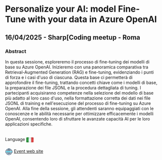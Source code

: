 # Personalize your AI: model Fine-Tune with your data in Azure OpenAI
##  16/04/2025 - Sharp[Coding meetup - Roma
### Abstract 
In questa sessione, esploreremo il processo di fine-tuning dei modelli di base su Azure OpenAI. Inizieremo con una panoramica comparativa tra Retrieval-Augmented Generation (RAG) e fine-tuning, evidenziando i punti di forza e i casi d'uso di ciascuna. Questa base ci permetterà di approfondire il fine-tuning, trattando concetti chiave come i modelli di base, la preparazione dei file JSONL e la procedura dettagliata di tuning.
I partecipanti acquisiranno competenze nella selezione del modello di base più adatto al loro caso d'uso, nella formattazione corretta dei dati nei file JSONL di training e nell'esecuzione del processo di fine-tuning su Azure OpenAI. Alla fine della sessione, gli attendenti saranno equipaggiati con le conoscenze e le abilità necessarie per ottimizzare efficacemente i modelli OpenAI, consentendo loro di sfruttare le avanzate capacità AI per le loro applicazioni specifiche.

<br/>
Language <img width="25" src="https://raw.githubusercontent.com/massimobonanni/massimobonanni/master/images/flagitaly.svg" style="vertical-align:middle">

<br/>
<p>
<img width="25" src="https://raw.githubusercontent.com/massimobonanni/massimobonanni/master/images/eventwebsite.svg" style="vertical-align:middle"> 
<a href="https://www.eventbrite.it/e/biglietti-personalize-your-ai-model-fine-tune-with-your-data-in-azure-openai-1301238161369?aff=ebdsoporgprofile">Event web site</a>
</p>




